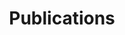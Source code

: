 ---
title: Publications
cms_exclude: true
view: card

content:
  sort_by: 'Date'           
  sort_ascending: false

---